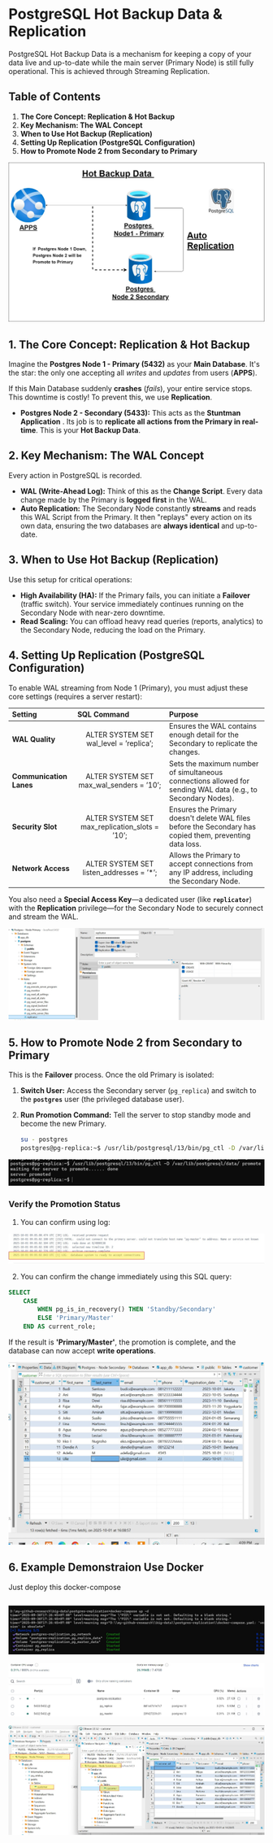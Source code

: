
# PostgreSQL Hot Backup Data & Replication 

PostgreSQL Hot Backup Data is a mechanism for keeping a copy of your data live and up-to-date while the main server (Primary Node) is still fully operational. This is achieved through Streaming Replication.

## Table of Contents

1.  **The Core Concept: Replication & Hot Backup**
2.  **Key Mechanism: The WAL Concept**
3.  **When to Use Hot Backup (Replication)**
4.  **Setting Up Replication (PostgreSQL Configuration)**
5.  **How to Promote Node 2 from Secondary to Primary**

![Screen Shoot](./design/architecture.jpg)


## 1\. The Core Concept: Replication & Hot Backup

Imagine the **Postgres Node 1 - Primary (5432)** as your **Main Database**. It's the star: the only one accepting all *writes* and *updates* from users (**APPS**).

If this Main Database suddenly **crashes** (*fails*), your entire service stops. This downtime is costly\! To prevent this, we use **Replication**.

  * **Postgres Node 2 - Secondary (5433):** This acts as the **Stuntman Application** . Its job is to **replicate all actions from the Primary in real-time**. This is your **Hot Backup Data**.


## 2\. Key Mechanism: The WAL Concept

Every action in PostgreSQL is recorded.

  * **WAL (Write-Ahead Log):** Think of this as the **Change Script**. Every data change made by the Primary is **logged first** in the WAL.
  * **Auto Replication:** The Secondary Node constantly **streams** and reads this WAL Script from the Primary. It then "replays" every action on its own data, ensuring the two databases are **always identical** and up-to-date.


## 3\. When to Use Hot Backup (Replication)

Use this setup for critical operations:

  * **High Availability (HA):** If the Primary fails, you can initiate a **Failover** (traffic switch). Your service immediately continues running on the Secondary Node with near-zero downtime.
  * **Read Scaling:** You can offload heavy read queries (reports, analytics) to the Secondary Node, reducing the load on the Primary.


## 4\. Setting Up Replication (PostgreSQL Configuration)

To enable WAL streaming from Node 1 (Primary), you must adjust these core settings (requires a server restart):

| Setting | SQL Command | Purpose |
| :--- | :--- | :--- |
| **WAL Quality** | $$\text{ALTER SYSTEM SET wal\_level = 'replica';}$$ | Ensures the WAL contains enough detail for the Secondary to replicate the changes. |
| **Communication Lanes** | $$\text{ALTER SYSTEM SET max\_wal\_senders = '10';}$$ | Sets the maximum number of simultaneous connections allowed for sending WAL data (e.g., to Secondary Nodes). |
| **Security Slot** | $$\text{ALTER SYSTEM SET max\_replication\_slots = '10';}$$ | Ensures the Primary doesn't delete WAL files before the Secondary has copied them, preventing data loss. |
| **Network Access** | $$\text{ALTER SYSTEM SET listen\_addresses = '*';}$$ | Allows the Primary to accept connections from any IP address, including the Secondary Node. |

You also need a **Special Access Key**—a dedicated user (like **`replicator`**) with the **Replication** privilege—for the Secondary Node to securely connect and stream the WAL.

![Screen Shoot](./ss/create-user-replicator.jpg)

## 5\. How to Promote Node 2 from Secondary to Primary

This is the **Failover** process. Once the old Primary is isolated:

1.  **Switch User:** Access the Secondary server (`pg_replica`) and switch to the **`postgres`** user (the privileged database user).

2.  **Run Promotion Command:** Tell the server to stop standby mode and become the new Primary.

    ```bash
    su - postgres
    postgres@pg-replica:~$ /usr/lib/postgresql/13/bin/pg_ctl -D /var/lib/postgresql/data/ promote
    ```

![Screen Shoot](./ss/promote.jpg)


### Verify the Promotion Status

1. You can confirm using log:

![Screen Shoot](./ss/promote-check.jpg)

2. You can confirm the change immediately using this SQL query:

```sql
SELECT
    CASE
        WHEN pg_is_in_recovery() THEN 'Standby/Secondary'
        ELSE 'Primary/Master'
    END AS current_role;
```

If the result is **'Primary/Master'**, the promotion is complete, and the database can now accept **write operations**.

![Screen Shoot](./ss/promote-test-insert.jpg)


## 6\. Example Demonstraion Use Docker 

Just deploy this docker-compose

```docker-compose up -d
```

![Screen Shoot](./ss/1.jpg)


![Screen Shoot](./ss/2.jpg)


![Screen Shoot](./ss/5.jpg)
